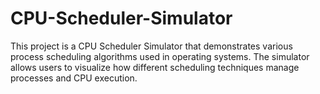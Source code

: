 # CPU-Scheduler-Simulator
This project is a CPU Scheduler Simulator that demonstrates various process scheduling algorithms used in operating systems. The simulator allows users to visualize how different scheduling techniques manage processes and CPU execution.
